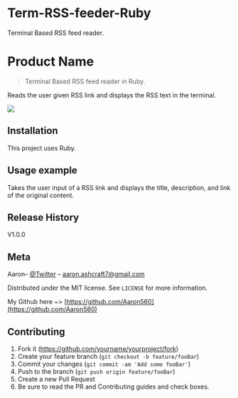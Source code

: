 # Term-RSS-feeder-Ruby
Terminal Based RSS feed reader. 
# Product Name
> Terminal Based RSS feed reader in Ruby.

Reads the user given RSS link and displays the RSS text in the terminal.

![](header.png)

## Installation
This project uses Ruby.

## Usage example

Takes the user input of a RSS link and displays the title, description, and link of the original content.

## Release History
V1.0.0

## Meta

Aaron– [@Twitter](https://twitter.com/Blinker11696) – aaron.ashcraft7@gmail.com

Distributed under the MIT license. See ``LICENSE`` for more information.

My Github here ~> [https://github.com/Aaron560](https://github.com/Aaron560)

## Contributing

1. Fork it (<https://github.com/yourname/yourproject/fork>)
2. Create your feature branch (`git checkout -b feature/fooBar`)
3. Commit your changes (`git commit -am 'Add some fooBar'`)
4. Push to the branch (`git push origin feature/fooBar`)
5. Create a new Pull Request
6. Be sure to read the PR and Contributing guides and check boxes.
